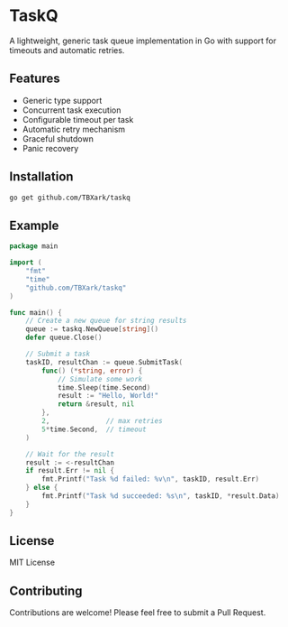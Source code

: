 # TaskQ

A lightweight, generic task queue implementation in Go with support for timeouts and automatic retries.

## Features

- Generic type support
- Concurrent task execution
- Configurable timeout per task
- Automatic retry mechanism
- Graceful shutdown
- Panic recovery

## Installation

```bash
go get github.com/TBXark/taskq
```

## Example

```go
package main

import (
    "fmt"
    "time"
    "github.com/TBXark/taskq"
)

func main() {
    // Create a new queue for string results
    queue := taskq.NewQueue[string]()
    defer queue.Close()

    // Submit a task
    taskID, resultChan := queue.SubmitTask(
        func() (*string, error) {
            // Simulate some work
            time.Sleep(time.Second)
            result := "Hello, World!"
            return &result, nil
        },
        2,              // max retries
        5*time.Second,  // timeout
    )

    // Wait for the result
    result := <-resultChan
    if result.Err != nil {
        fmt.Printf("Task %d failed: %v\n", taskID, result.Err)
    } else {
        fmt.Printf("Task %d succeeded: %s\n", taskID, *result.Data)
    }
}
```

## License

MIT License

## Contributing

Contributions are welcome! Please feel free to submit a Pull Request.
